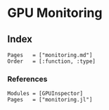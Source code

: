 # GPU Monitoring

## Index

```@index
Pages   = ["monitoring.md"]
Order   = [:function, :type]
```

### References

```@autodocs
Modules = [GPUInspector]
Pages   = ["monitoring.jl"]
```
